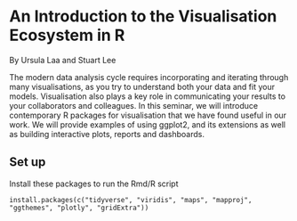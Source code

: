 # An Introduction to the Visualisation Ecosystem in R

By Ursula Laa and Stuart Lee


The modern data analysis cycle requires incorporating and iterating through
many visualisations, as you try to understand both your data and fit your models.
Visualisation also plays a key role in communicating your results to your 
collaborators and colleagues. In this seminar, we will introduce contemporary 
R packages for visualisation that we have found useful in our work. We will
provide examples of using ggplot2, and its extensions as well as building
interactive plots, reports and dashboards.

## Set up

Install these packages to run the Rmd/R script

```{r}
install.packages(c("tidyverse", "viridis", "maps", "mapproj", "ggthemes", "plotly", "gridExtra"))
```